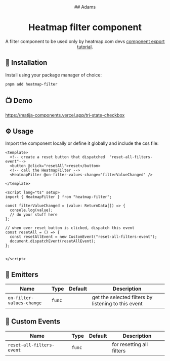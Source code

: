 <div align="center">
  ## Adams
</div>

<h1 align=center>Heatmap filter component</h1>
<p align=center>A filter component to be used only by heatmap.com devs <a href="https://dev.to/matijanovosel/making-and-distributing-a-ui-component-with-vue-3-and-vite-12lk"> component export tutorial</a>.</p>

## 🚀 Installation

Install using your package manager of choice:

```bash
pnpm add heatmap-filter
```

## 📺 Demo

https://matija-components.vercel.app/tri-state-checkbox

## ⚙️ Usage

Import the component locally or define it globally and include the css file:

```vue
<template>
  <!-- create a reset button that dispatched  "reset-all-filters-event"-->
  <button @click="resetAll">reset</button> 
  <!-- call the HeatmapFilter -->
  <HeatmapFilter @on-filter-values-change="filterValueChanged" />
  
</template>

<script lang="ts" setup>
import { HeatmapFilter } from "heatmap-filter";

const filterValueChanged = (value: ReturnData[]) => {
  console.log(value);
  // do your stuff here
};

// when ever reset button is clicked, dispatch this event
const resetAll = () => {
  const resetAllEvent = new CustomEvent("reset-all-filters-event");
  document.dispatchEvent(resetAllEvent);
};


</script>
```

## 📃 Emitters

| Name       | Type               | Default | Description                        |
| ---------- | ------------------ | ------- | ---------------------------------- |
| `on-filter-values-change`  | `func`     |         | get the selected filters by listening to this event             |

## 📃 Custom Events

| Name       | Type               | Default | Description                        |
| ---------- | ------------------ | ------- | ---------------------------------- |
| `reset-all-filters-event`  | `func`     |         | for resetting all filters            |

